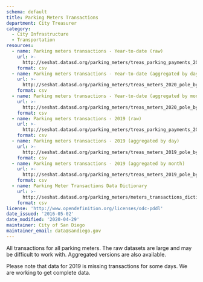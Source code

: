 ```yaml
---
schema: default
title: Parking Meters Transactions
department: City Treasurer
category:
  - City Infrastructure
  - Transportation
resources:
  - name: Parking meters transactions - Year-to-date (raw)
    url: >-
      http://seshat.datasd.org/parking_meters/treas_parking_payments_2020_datasd_v2.csv
    format: csv
  - name: Parking meters transactions - Year-to-date (aggregated by day)
    url: >-
      http://seshat.datasd.org/parking_meters/treas_meters_2020_pole_by_mo_day_datasd_v2.csv
    format: csv
  - name: Parking meters transactions - Year-to-date (aggregated by month)
    url: >-
      http://seshat.datasd.org/parking_meters/treas_meters_2020_pole_by_month_datasd_v2.csv
    format: csv
  - name: Parking meters transactions - 2019 (raw)
    url: >-
      http://seshat.datasd.org/parking_meters/treas_parking_payments_2019_datasd_v2.csv
    format: csv
  - name: Parking meters transactions - 2019 (aggregated by day)
    url: >-
      http://seshat.datasd.org/parking_meters/treas_meters_2019_pole_by_mo_day_datasd_v2.csv
    format: csv
  - name: Parking meters transactions - 2019 (aggregated by month)
    url: >-
      http://seshat.datasd.org/parking_meters/treas_meters_2019_pole_by_month_datasd_v2.csv
    format: csv
  - name: Parking Meter Transactions Data Dictionary
    url: >-
      http://seshat.datasd.org/parking_meters/meters_transactions_dictionary_datasd.csv
    format: csv
license: 'http://www.opendefinition.org/licenses/odc-pddl'
date_issued: '2016-05-02'
date_modified: '2020-04-29'
maintainer: City of San Diego
maintainer_email: data@sandiego.gov
---
```

All transactions for all parking meters. The raw datasets are large and
may be difficult to work with. Aggregated versions are also available.

<!-- more -->

Please note that data for 2019 is missing transactions for some days. We are working to get complete data.
